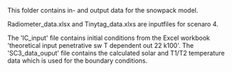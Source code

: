 This folder contains in- and output data for the snowpack model. 

Radiometer_data.xlsx and Tinytag_data.xlxs are inputfiles for scenaro 4.


The 'IC_input' file contains initial conditions from the Excel workbook 'theoretical input penetrative sw T dependent out 22 k100'.
The 'SC3_data_ouput' file contains the calculated solar and T1/T2 temperature data which is used for the boundary conditions.
